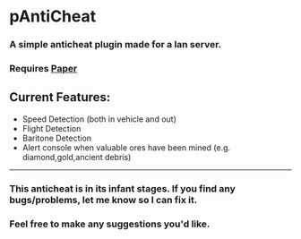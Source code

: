 # pAntiCheat

### A simple anticheat plugin made for a lan server.
### Requires [Paper](https://papermc.io/downloads)

## Current Features:
* Speed Detection (both in vehicle and out)
* Flight Detection
* Baritone Detection 
* Alert console when valuable ores have been mined (e.g. diamond,gold,ancient debris)

------------------------------------------------------------------------------------------------------------

### This anticheat is in its infant stages. If you find any bugs/problems, let me know so I can fix it. 
### Feel free to make any suggestions you'd like.
